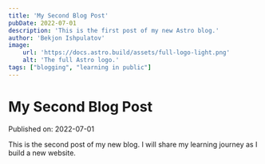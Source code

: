 ```yaml
---
title: 'My Second Blog Post'
pubDate: 2022-07-01
description: 'This is the first post of my new Astro blog.'
author: 'Bekjon Ishpulatov'
image:
    url: 'https://docs.astro.build/assets/full-logo-light.png'
    alt: 'The full Astro logo.'
tags: ["blogging", "learning in public"]
---
```

# My Second Blog Post

Published on: 2022-07-01

This is the second post of my new blog. I will share my learning journey as I build a new website.

